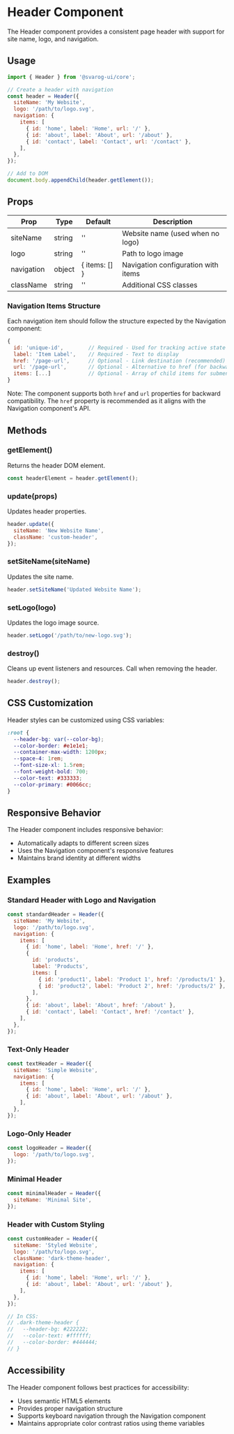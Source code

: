 # Header Component

The Header component provides a consistent page header with support for site name, logo, and navigation.

## Usage

```javascript
import { Header } from '@svarog-ui/core';

// Create a header with navigation
const header = Header({
  siteName: 'My Website',
  logo: '/path/to/logo.svg',
  navigation: {
    items: [
      { id: 'home', label: 'Home', url: '/' },
      { id: 'about', label: 'About', url: '/about' },
      { id: 'contact', label: 'Contact', url: '/contact' },
    ],
  },
});

// Add to DOM
document.body.appendChild(header.getElement());
```

## Props

| Prop       | Type   | Default       | Description                         |
| ---------- | ------ | ------------- | ----------------------------------- |
| siteName   | string | ''            | Website name (used when no logo)    |
| logo       | string | ''            | Path to logo image                  |
| navigation | object | { items: [] } | Navigation configuration with items |
| className  | string | ''            | Additional CSS classes              |

### Navigation Items Structure

Each navigation item should follow the structure expected by the Navigation component:

```javascript
{
  id: 'unique-id',        // Required - Used for tracking active state
  label: 'Item Label',    // Required - Text to display
  href: '/page-url',      // Optional - Link destination (recommended)
  url: '/page-url',       // Optional - Alternative to href (for backward compatibility)
  items: [...]            // Optional - Array of child items for submenus
}
```

Note: The component supports both `href` and `url` properties for backward compatibility. The `href` property is recommended as it aligns with the Navigation component's API.

## Methods

### getElement()

Returns the header DOM element.

```javascript
const headerElement = header.getElement();
```

### update(props)

Updates header properties.

```javascript
header.update({
  siteName: 'New Website Name',
  className: 'custom-header',
});
```

### setSiteName(siteName)

Updates the site name.

```javascript
header.setSiteName('Updated Website Name');
```

### setLogo(logo)

Updates the logo image source.

```javascript
header.setLogo('/path/to/new-logo.svg');
```

### destroy()

Cleans up event listeners and resources. Call when removing the header.

```javascript
header.destroy();
```

## CSS Customization

Header styles can be customized using CSS variables:

```css
:root {
  --header-bg: var(--color-bg);
  --color-border: #e1e1e1;
  --container-max-width: 1200px;
  --space-4: 1rem;
  --font-size-xl: 1.5rem;
  --font-weight-bold: 700;
  --color-text: #333333;
  --color-primary: #0066cc;
}
```

## Responsive Behavior

The Header component includes responsive behavior:

- Automatically adapts to different screen sizes
- Uses the Navigation component's responsive features
- Maintains brand identity at different widths

## Examples

### Standard Header with Logo and Navigation

```javascript
const standardHeader = Header({
  siteName: 'My Website',
  logo: '/path/to/logo.svg',
  navigation: {
    items: [
      { id: 'home', label: 'Home', href: '/' },
      {
        id: 'products',
        label: 'Products',
        items: [
          { id: 'product1', label: 'Product 1', href: '/products/1' },
          { id: 'product2', label: 'Product 2', href: '/products/2' },
        ],
      },
      { id: 'about', label: 'About', href: '/about' },
      { id: 'contact', label: 'Contact', href: '/contact' },
    ],
  },
});
```

### Text-Only Header

```javascript
const textHeader = Header({
  siteName: 'Simple Website',
  navigation: {
    items: [
      { id: 'home', label: 'Home', url: '/' },
      { id: 'about', label: 'About', url: '/about' },
    ],
  },
});
```

### Logo-Only Header

```javascript
const logoHeader = Header({
  logo: '/path/to/logo.svg',
});
```

### Minimal Header

```javascript
const minimalHeader = Header({
  siteName: 'Minimal Site',
});
```

### Header with Custom Styling

```javascript
const customHeader = Header({
  siteName: 'Styled Website',
  logo: '/path/to/logo.svg',
  className: 'dark-theme-header',
  navigation: {
    items: [
      { id: 'home', label: 'Home', url: '/' },
      { id: 'about', label: 'About', url: '/about' },
    ],
  },
});

// In CSS:
// .dark-theme-header {
//   --header-bg: #222222;
//   --color-text: #ffffff;
//   --color-border: #444444;
// }
```

## Accessibility

The Header component follows best practices for accessibility:

- Uses semantic HTML5 elements
- Provides proper navigation structure
- Supports keyboard navigation through the Navigation component
- Maintains appropriate color contrast ratios using theme variables
